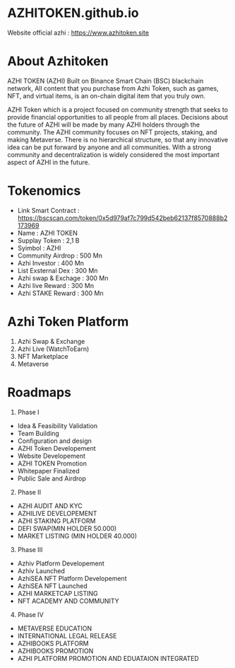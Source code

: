 # AZHITOKEN.github.io
Website official azhi : https://www.azhitoken.site
# About Azhitoken
AZHI TOKEN (AZHI) Built on Binance Smart Chain (BSC) blackchain network, All content that you purchase from Azhi Token, such as games, NFT, and virtual items, is an on-chain digital item that you truly own.

AZHI Token which is a project focused on community strength that seeks to provide financial opportunities to all people from all places. Decisions about the future of AZHI will be made by many AZHI holders through the community. The AZHI community focuses on NFT projects, staking, and making Metaverse. There is no hierarchical structure, so that any innovative idea can be put forward by anyone and all communities. With a strong community and decentralization is widely considered the most important aspect of AZHI in the future.
# Tokenomics
* Link Smart Contract : https://bscscan.com/token/0x5d979af7c799d542beb62137f8570888b2173969
* Name : AZHI TOKEN
* Supplay Token : 2,1 B
* Syimbol : AZHI
* Community Airdrop : 500 Mn
* Azhi Investor : 400 Mn
* List Exsternal Dex : 300 Mn
* Azhi swap & Exchage : 300 Mn
* Azhi live Reward : 300 Mn
* Azhi STAKE Reward : 300 Mn

# Azhi Token Platform
1. Azhi Swap & Exchange
2. Azhi Live (WatchToEarn)
3. NFT Marketplace
4. Metaverse

# Roadmaps
1. Phase I
 * Idea & Feasibility Validation
 * Team Building
 * Configuration and design
 * AZHI Token Developement
 * Website Developement
 * AZHI TOKEN Promotion
 * Whitepaper Finalized
 * Public Sale and Airdrop
2. Phase II
 * AZHI AUDIT AND KYC
 * AZHILIVE DEVELOPEMENT
 * AZHI STAKING PLATFORM
 * DEFI SWAP(MIN HOLDER 50.000)
 * MARKET LISTING (MIN HOLDER 40.000)
3. Phase III
 * Azhiv Platform Developement
 * Azhiv Launched
 * AzhiSEA NFT Platform Developement
 * AzhiSEA NFT Launched
 * AZHI MARKETCAP LISTING
 * NFT ACADEMY AND COMMUNITY
4. Phase IV
 * METAVERSE EDUCATION
 * INTERNATIONAL LEGAL RELEASE
 * AZHIBOOKS PLATFORM
 * AZHIBOOKS PROMOTION
 * AZHI PLATFORM PROMOTION AND EDUATAION INTEGRATED
